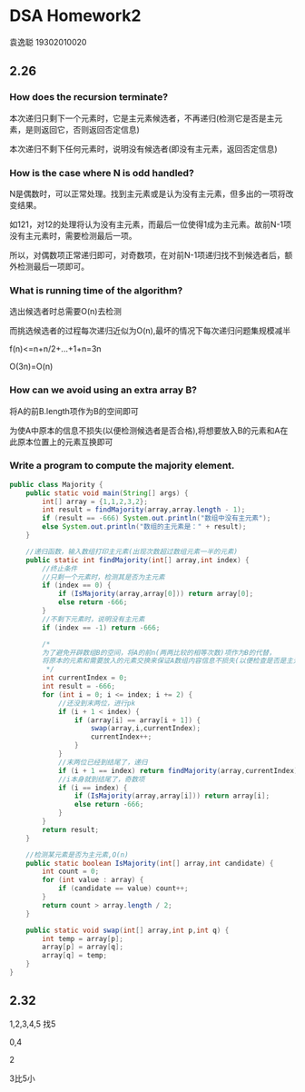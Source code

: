 # DSA Homework2

袁逸聪 19302010020

## 2.26

### How does the recursion terminate?

本次递归只剩下一个元素时，它是主元素候选者，不再递归(检测它是否是主元素，是则返回它，否则返回否定信息)

本次递归不剩下任何元素时，说明没有候选者(即没有主元素，返回否定信息)

### How is the case where N is odd handled?

N是偶数时，可以正常处理。找到主元素或是认为没有主元素，但多出的一项将改变结果。

如121，对12的处理将认为没有主元素，而最后一位使得1成为主元素。故前N-1项没有主元素时，需要检测最后一项。

所以，对偶数项正常递归即可，对奇数项，在对前N-1项递归找不到候选者后，额外检测最后一项即可。

### What is running time of the algorithm?

选出候选者时总需要O(n)去检测

而挑选候选者的过程每次递归近似为O(n),最坏的情况下每次递归问题集规模减半

f(n)<=n+n/2+...+1+n=3n

O(3n)=O(n)

### How can we avoid using an extra array B?

将A的前B.length项作为B的空间即可

为使A中原本的信息不损失(以便检测候选者是否合格),将想要放入B的元素和A在此原本位置上的元素互换即可

### Write a program to compute the majority element.

```Java
public class Majority {
    public static void main(String[] args) {
        int[] array = {1,1,2,3,2};
        int result = findMajority(array,array.length - 1);
        if (result == -666) System.out.println("数组中没有主元素");
        else System.out.println("数组的主元素是：" + result);
    }

    //递归函数，输入数组打印主元素(出现次数超过数组元素一半的元素)
    public static int findMajority(int[] array,int index) {
        //终止条件
        //只剩一个元素时，检测其是否为主元素
        if (index == 0) {
            if (IsMajority(array,array[0])) return array[0];
            else return -666;
        }
        //不剩下元素时，说明没有主元素
        if (index == -1) return -666;

        /*
        为了避免开辟数组B的空间，将A的前n(两两比较的相等次数)项作为B的代替，
        将原本的元素和需要放入的元素交换来保证A数组内容信息不损失(以便检查是否是主元)
         */
        int currentIndex = 0;
        int result = -666;
        for (int i = 0; i <= index; i += 2) {
            //还没到末两位，进行pk
            if (i + 1 < index) {
                if (array[i] == array[i + 1]) {
                    swap(array,i,currentIndex);
                    currentIndex++;
                }
            }
            //末两位已经到结尾了，递归
            if (i + 1 == index) return findMajority(array,currentIndex);
            //i本身就到结尾了，奇数项
            if (i == index) {
                if (IsMajority(array,array[i])) return array[i];
                else return -666;
            }
        }
        return result;
    }

    //检测某元素是否为主元素,O(n)
    public static boolean IsMajority(int[] array,int candidate) {
        int count = 0;
        for (int value : array) {
            if (candidate == value) count++;
        }
        return count > array.length / 2;
    }

    public static void swap(int[] array,int p,int q) {
        int temp = array[p];
        array[p] = array[q];
        array[q] = temp;
    }
}
```

## 2.32

1,2,3,4,5 找5

0,4

2

3比5小

